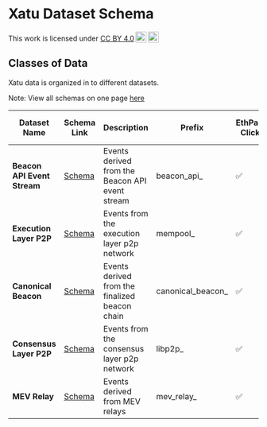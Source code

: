 # Xatu Dataset Schema

<p xmlns:cc="http://creativecommons.org/ns#" >This work is licensed under <a href="http://creativecommons.org/licenses/by/4.0/?ref=chooser-v1" target="_blank" rel="license noopener noreferrer" style="display:inline-block;">CC BY 4.0<img style="height:22px!important;margin-left:3px;vertical-align:text-bottom;" src="https://mirrors.creativecommons.org/presskit/icons/cc.svg?ref=chooser-v1"><img style="height:22px!important;margin-left:3px;vertical-align:text-bottom;" src="https://mirrors.creativecommons.org/presskit/icons/by.svg?ref=chooser-v1"></a></p>

## Classes of Data
Xatu data is organized in to different datasets.

Note: View all schemas on one page [here](./SCHEMA.all.md)

<!-- schema_toc_start -->
| Dataset Name | Schema Link | Description | Prefix | EthPandaOps Clickhouse|Public Parquet Files |
|--------------|-------------|-------------|--------|---|---|
| **Beacon API Event Stream** | [Schema](./schema/beacon_api_.md) | Events derived from the Beacon API event stream | beacon_api_ | ✅ | ✅ |
| **Execution Layer P2P** | [Schema](./schema/mempool_.md) | Events from the execution layer p2p network | mempool_ | ✅ | ✅ |
| **Canonical Beacon** | [Schema](./schema/canonical_beacon_.md) | Events derived from the finalized beacon chain | canonical_beacon_ | ✅ | ✅ |
| **Consensus Layer P2P** | [Schema](./schema/libp2p_.md) | Events from the consensus layer p2p network | libp2p_ | ✅ | ✅ |
| **MEV Relay** | [Schema](./schema/mev_relay_.md) | Events derived from MEV relays | mev_relay_ | ✅ | ✅ |
<!-- schema_toc_end -->
